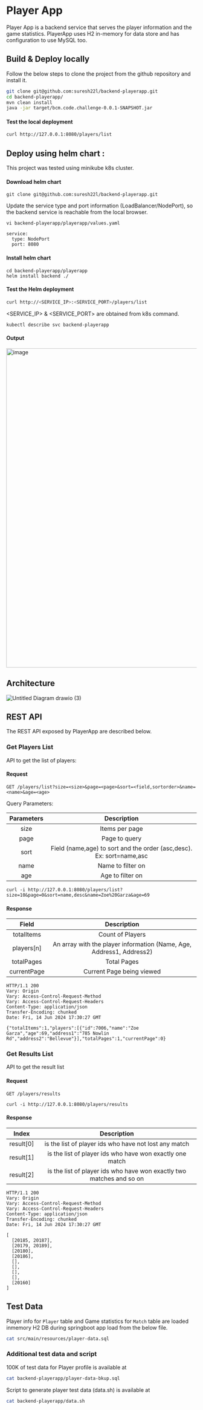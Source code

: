 # Player App

Player App is a backend service that serves the player information and the game statistics.
PlayerApp uses H2 in-memory for data store and has configuration to use MySQL too.

## Build & Deploy locally

Follow the below steps to clone the project from the github repository and install it.

```bash
git clone git@github.com:suresh22l/backend-playerapp.git
cd backend-playerapp/
mvn clean install
java -jar target/bcm.code.challenge-0.0.1-SNAPSHOT.jar
```
#### Test the local deployment
```bash
curl http://127.0.0.1:8080/players/list
```

## Deploy using helm chart :
This project was tested using minikube k8s cluster.

#### Download helm chart
```
git clone git@github.com:suresh22l/backend-playerapp.git
```

Update the service type and port information (LoadBalancer/NodePort), so the backend service is reachable from the local browser.
```
vi backend-playerapp/playerapp/values.yaml
```
```
service:
  type: NodePort
  port: 8080
```

#### Install helm chart
```
cd backend-playerapp/playerapp
helm install backend ./
```

#### Test the Helm deployment
```bash
curl http://<SERVICE_IP>:<SERVICE_PORT>/players/list
```
<SERVICE_IP> & <SERVICE_PORT> are obtained from k8s command.
```
kubectl describe svc backend-playerapp
```

#### Output
<img width="845" alt="image" src="https://github.com/suresh22l/backend-playerapp/assets/39839103/73b90a79-cd6c-46cd-a87e-8413416c453c">


## Architecture
![Untitled Diagram drawio (3)](https://github.com/suresh22l/backend-playerapp/assets/39839103/4afbb014-a93b-4c63-b3cc-2fd7f18191d5)


## REST API

The REST API exposed by PlayerApp are described below.

### Get Players List
API to get the list of players:

#### Request

`GET /players/list?size=<size>&page=<page>&sort=<field,sortorder>&name=<name>&age=<age>`

Query Parameters:

| 	Parameters	 | 	Description	 | 
| 	:-----:	 | 	:-----:	 | 
| 	size	| 	Items per page | 
| 	page	| 	Page to query	 | 
| 	sort	| 	Field (name,age) to sort and the order (asc,desc). Ex: sort=name,asc 	 | 
| 	name	| 	Name to filter on	| 
| 	age	| 	Age to filter on	 | 

    curl -i http://127.0.0.1:8080/players/list?size=10&page=0&sort=name,desc&name=Zoe%20Garza&age=69

#### Response

| 	Field	 | 	Description	 | 
| 	:-----:	 | 	:-----:	 | 
| totalItems | Count of Players |
| players[n] | An array with the player information (Name, Age, Address1, Address2) |
| totalPages | Total Pages |
| currentPage | Current Page being viewed |

```
HTTP/1.1 200
Vary: Origin
Vary: Access-Control-Request-Method
Vary: Access-Control-Request-Headers
Content-Type: application/json
Transfer-Encoding: chunked
Date: Fri, 14 Jun 2024 17:30:27 GMT

{"totalItems":1,"players":[{"id":7006,"name":"Zoe Garza","age":69,"address1":"785 Nowlin Rd","address2":"Bellevue"}],"totalPages":1,"currentPage":0}
```

### Get Results List
API to get the result list

#### Request

`GET /players/results`

    curl -i http://127.0.0.1:8080/players/results
    
#### Response

| 	Index	 | 	Description	 | 
| 	:-----:	 | 	:-----:	 | 
| result[0] | is the list of player ids who have not lost any match |
| result[1] | is the list of player ids who have won exactly one match |
| result[2] | is the list of player ids who have won exactly two matches and so on |


```
HTTP/1.1 200
Vary: Origin
Vary: Access-Control-Request-Method
Vary: Access-Control-Request-Headers
Content-Type: application/json
Transfer-Encoding: chunked
Date: Fri, 14 Jun 2024 17:30:27 GMT

[
  [20185, 20187],
  [20179, 20189],
  [20180],
  [20186],
  [],
  [],
  [],
  [],
  [20160]
]
```

## Test Data
Player info for `Player` table and Game statistics for `Match` table are loaded inmemory H2 DB during springboot app load from the below file.

```bash
cat src/main/resources/player-data.sql
```

### Additional test data and script

100K of test data for Player profile is available at 
```bash
cat backend-playerapp/player-data-bkup.sql
```

Script to generate player test data (data.sh) is available at 
```bash
cat backend-playerapp/data.sh
```
